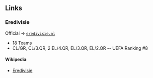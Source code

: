 ## Links

### Eredivisie

Official -> [`eredivisie.nl`](http://eredivisie.nl)

- 18 Teams
- CL/GR, CL/3.QR, 2 EL/4.QR, EL/3.QR, EL/2.QR -- UEFA Ranking #8


#### Wikipedia

- [Eredivisie](http://en.wikipedia.org/wiki/Eredivisie)

